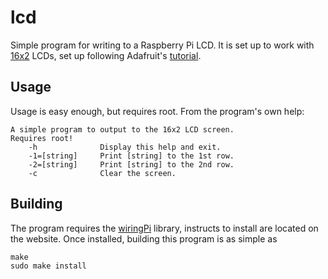 lcd
===

Simple program for writing to a Raspberry Pi LCD. It is set up to work with
[16x2](www.adafruit.com/product/181) LCDs, set up following Adafruit's
[tutorial](https://learn.adafruit.com/drive-a-16x2-lcd-directly-with-a-raspberry-pi).

Usage
-----

Usage is easy enough, but requires root. From the program's own help:

```
A simple program to output to the 16x2 LCD screen.
Requires root!
	-h				Display this help and exit.
	-1=[string]		Print [string] to the 1st row.
	-2=[string]		Print [string] to the 2nd row.
	-c				Clear the screen.
```

Building
--------

The program requires the [wiringPi](wiringpi.com) library, instructs to install
are located on the website. Once installed, building this program is as simple
as

```
make
sudo make install
```
